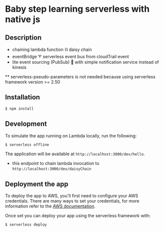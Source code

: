 # Baby step learning serverless with native js

## Description

* chaining lambda function :chains: daisy chain
* eventBridge :curly_loop: serverless event bus from cloudTrail event
* lite event sourcing (PubSub) :love_letter: with simple notification service instead of kinesis

** serverless-pseudo-parameters is not needed because using serverless framework version >= 2.50

## Installation

```bash
$ npm install
```

## Development

To simulate the app running on Lambda locally, run the following:

```bash
$ serverless offline
```

The application will be available at `http://localhost:3000/dev/hello`.
* this endpoint to chain lambda invocation to `http://localhost:3000/dev/daisyChain`

## Deployment the app

To deploy the app to AWS, you'll first need to configure your AWS credentials. There are many ways
to set your credentials, for more information refer to the [AWS documentation](https://docs.aws.amazon.com/cli/latest/userguide/cli-configure-quickstart.html).

Once set you can deploy your app using the serverless framework with:

```bash
$ serverless deploy
```
